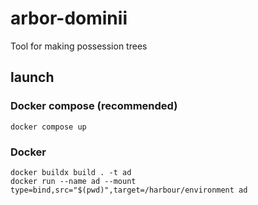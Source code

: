 # arbor-dominii
Tool for making possession trees

## launch 

### Docker compose (recommended)

```shell
docker compose up
```

### Docker

```shell
docker buildx build . -t ad
docker run --name ad --mount type=bind,src="$(pwd)",target=/harbour/environment ad
```
